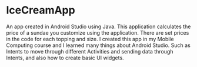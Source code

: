 # IceCreamApp

An app created in Android Studio using Java. This application calculates the price of a sundae you customize using the application. There are set prices in the code for each topping and size. I created this app in my Mobile Computing course and I learned many things about Android Studio. Such as Intents to move through different Activities and sending data through Intents, and also how to create basic UI widgets.
